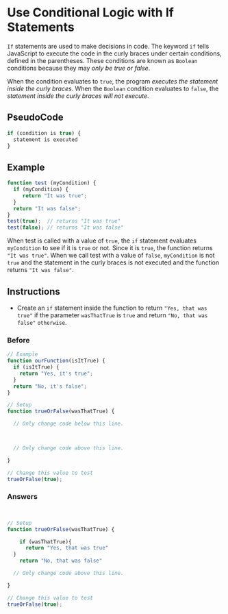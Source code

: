 # Use Conditional Logic with If Statements

`If` statements are used to make decisions in code. The keyword `if`
tells JavaScript to execute the code in the curly braces
under certain conditions, defined in the parentheses. These conditions
are known as `Boolean` conditions because they may *only be true or false*.

When the condition evaluates to `true`, the program *executes
the statement inside the curly braces*. When the `Boolean` condition
evaluates to `false`, the *statement inside the curly braces will not execute*.

## PseudoCode

```javascript
if (condition is true) {
  statement is executed
}
```

## Example

```javascript
function test (myCondition) {
  if (myCondition) {
     return "It was true";
  }
  return "It was false";
}
test(true);  // returns "It was true"
test(false); // returns "It was false"
```

When test is called with a value of `true`, the `if` statement evaluates
`myCondition` to see if it is `true` or not. Since it is `true`,
the function returns `"It was true"`. When we call test with a value
of `false`, `myCondition` is not `true` and the statement in the curly braces
is not executed and the function returns `"It was false"`.

## Instructions
- Create an `if` statement inside the function to return `"Yes, that was
true"` if the parameter `wasThatTrue` is `true` and return `"No, that was
false"` `otherwise`.

### Before

```javascript
// Example
function ourFunction(isItTrue) {
  if (isItTrue) {
    return "Yes, it's true";
  }
  return "No, it's false";
}

// Setup
function trueOrFalse(wasThatTrue) {

  // Only change code below this line.



  // Only change code above this line.

}

// Change this value to test
trueOrFalse(true);
```

### Answers

```javascript


// Setup
function trueOrFalse(wasThatTrue) {

    if (wasThatTrue){
      return "Yes, that was true"
  }
    return "No, that was false"

  // Only change code above this line.

}

// Change this value to test
trueOrFalse(true);
```
